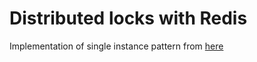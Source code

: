 # Distributed locks with Redis
Implementation of single instance pattern from [here](https://redis.io/docs/manual/patterns/distributed-locks/)